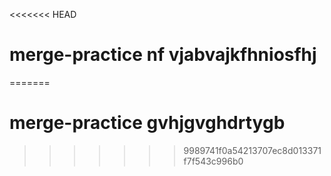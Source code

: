 <<<<<<< HEAD
# merge-practice nf vjabvajkfhniosfhj
=======
# merge-practice gvhjgvghdrtygb
>>>>>>> 9989741f0a54213707ec8d013371f7f543c996b0
